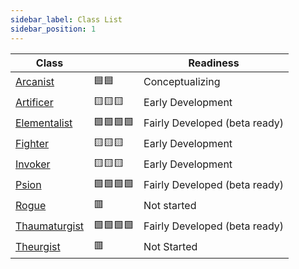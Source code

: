 ```yaml
---
sidebar_label: Class List
sidebar_position: 1
---
```


Class      |   | Readiness
-----------|---|----------
[Arcanist](./arcanist.md) | 🟦🟦 | Conceptualizing
[Artificer](./artificer.md) | 🟨🟨🟨 | Early Development
[Elementalist](./elementalist.md) | 🟩🟩🟩🟩 | Fairly Developed (beta ready)
[Fighter](./fighter.md) | 🟨🟨🟨 | Early Development
[Invoker](./invoker.md) | 🟨🟨🟨 | Early Development
[Psion](./psion.md) | 🟩🟩🟩🟩 | Fairly Developed (beta ready)
[Rogue](./rogue.md) | 🟥 | Not started
[Thaumaturgist](./thaumaturgist.md) | 🟩🟩🟩🟩 | Fairly Developed (beta ready)
[Theurgist](./theurgist.md) | 🟥 | Not Started

<!--
Not Started: ⚪ or ⬜

Planning: 🟦 or 🟪

In Progress: 🟨 or 🟧

Almost Done: 🟩

Complete: 🟢 or 🟩 (for final green)

⬜ White Large Square

⬛ Black Large Square

🟥 Red Square

🟧 Orange Square

🟨 Yellow Square

🟩 Green Square

🟦 Blue Square

🟪 Purple Square

🟫 Brown Square
-->